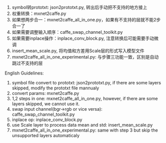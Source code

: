 1. symbol转prototxt: json2prototxt.py, 转出后手动把不支持的地方接上  
2. 权重转换：mxnet2caffe.py  
3. 如果想两步合一：mxnet2caffe_all_in_one.py，如果有不支持的层就不能2步合一了  
4. 如果需要调整输入顺序：caffe_swap_channel_toolkit.py  
5. 如果需要inplace操作：inplace_conv_block.py, 注意转换后可能需要手动微调
6. insert_mean_scale.py, 将均值和方差用Scale层的形式写入模型文件  
7. mxnet2caffe_all_in_one_experimental.py: 与步骤三功能一致，区别是自动跳过不支持的层

English Guidelines:  
1. symbol file convert to prototxt: json2prototxt.py, if there are some layers skipped, modify the prototxt file mannualy
2. convert params: mxnet2caffe.py  
3. 1,2 steps in one: mxnet2caffe_all_in_one.py, however, if there are some layers skipped, we cannot use it.
4. swap input channel(bgr->rgb or vice versa): caffe_swap_channel_toolkit.py
5. inplace op: inplace_conv_block.py  
6. use Scale layer to process data mean and std: insert_mean_scale.py  
7. mxnet2caffe_all_in_one_experimental.py: same with step 3 but skip the unsupported layers automaticaly
